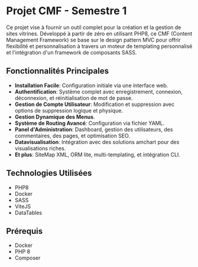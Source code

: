 # Projet CMF - Semestre 1

Ce projet vise à fournir un outil complet pour la création et la gestion de sites vitrines. Développé à partir de zéro en utilisant PHP8, ce CMF (Content Management Framework) se base sur le design pattern MVC pour offrir flexibilité et personnalisation à travers un moteur de templating personnalisé et l'intégration d'un framework de composants SASS.

## Fonctionnalités Principales

- **Installation Facile**: Configuration initiale via une interface web.
- **Authentification**: Système complet avec enregistrement, connexion, déconnexion, et réinitialisation de mot de passe.
- **Gestion de Compte Utilisateur**: Modification et suppression avec options de suppression logique et physique.
- **Gestion Dynamique des Menus**.
- **Système de Routing Avancé**: Configuration via fichier YAML.
- **Panel d'Administration**: Dashboard, gestion des utilisateurs, des commentaires, des pages, et optimisation SEO.
- **Datavisualisation**: Intégration avec des solutions amchart pour des visualisations riches.
- **Et plus**: SiteMap XML, ORM lite, multi-templating, et intégration CLI.

## Technologies Utilisées
 
- PHP8
- Docker
- SASS
- ViteJS
- DataTables

## Prérequis

- Docker
- PHP 8
- Composer
